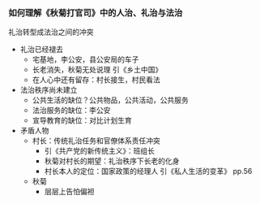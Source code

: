 ### 如何理解《秋菊打官司》中的人治、礼治与法治

礼治转型成法治之间的冲突
- 礼治已经褪去
    - 宅基地，李公安，县公安局的车子
    - 长老消失，秋菊无处说理 引《乡土中国》
    - 在人心中还有留存：村长接生，村民看法
- 法治秩序尚未建立
    - 公共生活的缺位？公共物品，公共活动，公共服务
    - 法治服务的缺位：李公安
    - 宣导教育的缺位：对比计划生育
- 矛盾人物
    - 村长：传统礼治任务和官僚体系责任冲突
        - 引《共产党的新传统主义》：班组长
        - 秋菊对村长的期望：礼治秩序下长老的化身
        - 村长本人的定位：国家政策的经理人 引《私人生活的变革》 pp.56   
    - 秋菊     
        - 层层上告怕偏袒
